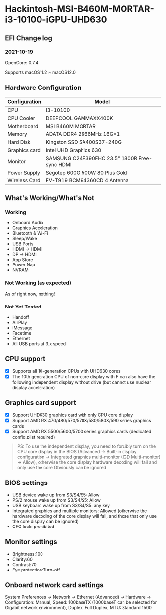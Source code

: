 # Hackintosh-MSI-B460M-MORTAR-i3-10100-iGPU-UHD630

## EFI Change log

### 2021-10-19
OpenCore: 0.7.4

Supports macOS11.2 ~ macOS12.0

## Hardware Configuration

| Configuration  | Model |
| ------------- | ------------- |
| CPU  | I3-10100  |
| CPU Cooler  | DEEPCOOL GAMMAXX400K  |
| Motherboard  |  MSI B460M MORTAR  |
| Memory |  ADATA DDR4 2666MHz 16G*1 | 
| Hard Disk | Kingston SSD SA400S37-240G |
| Graphics card  |  Intel UHD Graphics 630  |
| Monitor  |  SAMSUNG C24F390FHC 23.5"  1800R Free-sync HDMI |
| Power Supply  |  Segotep 600G 500W 80 Plus Gold |
| Wireless Card  |  FV-T919 BCM94360CD 4 Antenna |

## What's Working/What's Not
### Working

- Onboard Audio
- Graphics Acceleration
- Bluetooth & Wi-Fi 
- Sleep/Wake
- USB Ports
- HDMI -> HDMI
- DP -> HDMI
- App Store
- Power Nap
- NVRAM
### Not Working (as expected)
As of right now, nothing! 
### Not Yet Tested
- Handoff
- AirPlay
- iMessage
- Facetime
- Ethernet
- All USB ports at 3.x speed

## CPU support
 - [x] Supports all 10-generation CPUs with UHD630 cores
 - [x] The 10th generation CPU of non-core display with F can also have the following independent display without drive (but cannot use nuclear display acceleration)
 
 ## Graphics card support
  - [x] Support UHD630 graphics card with only CPU core display
  - [x] Support AMD RX 470/480/570/570X/580/580X/590 series graphics cards
  - [x] Support AMD RX 5500/5600/5700 series graphics cards (dedicated config.plist required)
> PS: To use the independent display, you need to forcibly turn on the CPU core display in the BIOS (Advanced -> Built-in display configuration -> Integrated graphics multi-monitor (IGD Multi-monitor) -> Allow), otherwise the core display hardware decoding will fail and only use the core Obviously can be ignored


## BIOS settings
- USB device wake up from S3/S4/S5: Allow
- PS/2 mouse wake up from S3/S4/S5: Allow
- USB keyboard wake up from S3/S4/S5: any key
- Integrated graphics and multiple monitors: Allowed (otherwise the hardware decoding of the core display will fail, and those that only use the core display can be ignored)
- CFG lock: prohibited

## Monitor settings
- Brightness:100
- Clarity:60
- Contrast:70
- Eye protection:Turn-off

## Onboard network card settings
System Preferences -> Network -> Ethernet (Advanced) -> Hardware -> Configuration: Manual, Speed: 100baseTX (1000baseT can be selected for Gigabit network environment), Duplex: Full Duplex, MTU: Standard 1500

